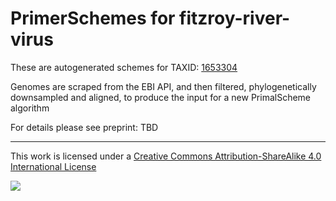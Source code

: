 # PrimerSchemes for fitzroy-river-virus

These are autogenerated schemes for TAXID: [1653304](https://www.ncbi.nlm.nih.gov/Taxonomy/Browser/wwwtax.cgi?mode=Info&id=1653304&lvl=3&lin=f&keep=1&srchmode=1&unlock)

Genomes are scraped from the EBI API, and then filtered, phylogenetically downsampled and aligned, to produce the input for a new PrimalScheme algorithm

For details please see preprint: TBD

------------------------------------------------------------------------

This work is licensed under a [Creative Commons Attribution-ShareAlike 4.0 International License](http://creativecommons.org/licenses/by-sa/4.0/) 

![](https://i.creativecommons.org/l/by-sa/4.0/88x31.png)